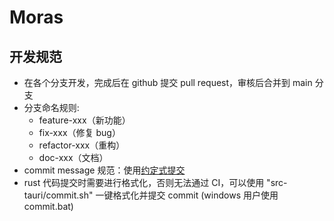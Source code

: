 # Moras

## 开发规范

- 在各个分支开发，完成后在 github 提交 pull request，审核后合并到 main 分支
- 分支命名规则:
  - feature-xxx（新功能）
  - fix-xxx（修复 bug）
  - refactor-xxx（重构）
  - doc-xxx（文档）
- commit message 规范：使用[约定式提交](https://www.conventionalcommits.org/zh-hans/v1.0.0/)
- rust 代码提交时需要进行格式化，否则无法通过 CI，可以使用 "src-tauri/commit.sh" 一键格式化并提交 commit (windows 用户使用 commit.bat)

